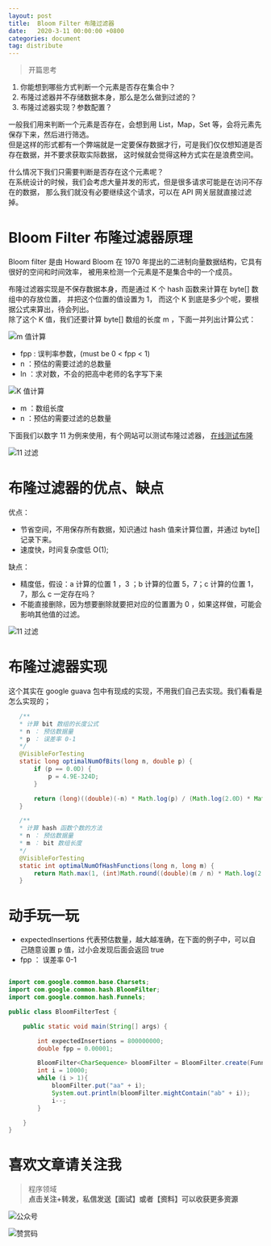 ```yaml
---
layout: post
title:  Bloom Filter 布隆过滤器
date:   2020-3-11 00:00:00 +0800
categories: document
tag: distribute
---
```


>开篇思考  
1. 你能想到哪些方式判断一个元素是否存在集合中？
2. 布隆过滤器并不存储数据本身，那么是怎么做到过滤的？
3. 布隆过滤器实现？参数配置？

一般我们用来判断一个元素是否存在，会想到用 List，Map，Set 等，会将元素先保存下来，然后进行筛选。  
但是这样的形式都有一个弊端就是一定要保存数据才行，可是我们仅仅想知道是否存在数据，并不要求获取实际数据，
这时候就会觉得这种方式实在是浪费空间。  

什么情况下我们只需要判断是否存在这个元素呢？  
在系统设计的时候，我们会考虑大量并发的形式，但是很多请求可能是在访问不存在的数据，
那么我们就没有必要继续这个请求，可以在 API 网关层就直接过滤掉。  

# Bloom Filter 布隆过滤器原理

Bloom filter 是由 Howard Bloom 在 1970 年提出的二进制向量数据结构，它具有很好的空间和时间效率，
被用来检测一个元素是不是集合中的一个成员。  

布隆过滤器实现是不保存数据本身，而是通过 K 个 hash 函数来计算在 byte[] 数组中的存放位置，
并把这个位置的值设置为 1， 而这个 K 到底是多少个呢，要根据公式来算出，待会列出。  
除了这个 K 值，我们还要计算 byte[] 数组的长度 m ，下面一并列出计算公式：

![m 值计算](https://torgor.github.io/styles/images/redis/bloom-filter-m-equation.png)  

* fpp : 误判率参数，(must be 0 < fpp < 1)
* n   ：预估的需要过滤的总数量
* ln  ：求对数，不会的把高中老师的名字写下来  

![K 值计算](https://torgor.github.io/styles/images/redis/bloom-filter-k-equation.png)  

* m ：数组长度
* n ：预估的需要过滤的总数量

 下面我们以数字 11 为例来使用，有个网站可以测试布隆过滤器，
 [在线测试布隆](https://www.jasondavies.com/bloomfilter/)
 
 ![11 过滤](https://torgor.github.io/styles/images/redis/bloom-filter-step-11.png)  
 
# 布隆过滤器的优点、缺点
优点：  
* 节省空间，不用保存所有数据，知识通过 hash 值来计算位置，并通过 byte[] 记录下来。
* 速度快，时间复杂度低 O(1);

缺点：  
* 精度低，假设：a 计算的位置 1 ，3 ；b 计算的位置 5，7；c 计算的位置 1，7，那么 c 一定存在吗？
* 不能直接删除，因为想要删除就要把对应的位置置为 0 ，如果这样做，可能会影响其他值的过滤。

 ![11 过滤](https://torgor.github.io/styles/images/redis/bloom-filter-conflict.png)  
 
 # 布隆过滤器实现
 
 这个其实在 google guava 包中有现成的实现，不用我们自己去实现。我们看看是怎么实现的；
 
 ```java
    /**
    * 计算 bit 数组的长度公式
    * n ： 预估数据量
    * p ： 误差率 0-1
    */
    @VisibleForTesting
    static long optimalNumOfBits(long n, double p) {
        if (p == 0.0D) {
            p = 4.9E-324D;
        }

        return (long)((double)(-n) * Math.log(p) / (Math.log(2.0D) * Math.log(2.0D)));
    }
```

 ```java
    /**
    * 计算 hash 函数个数的方法
    * n ： 预估数据量
    * m ： bit 数组长度
    */
    @VisibleForTesting
    static int optimalNumOfHashFunctions(long n, long m) {
        return Math.max(1, (int)Math.round((double)(m / n) * Math.log(2.0D)));
    }
```

# 动手玩一玩 
* expectedInsertions 代表预估数量，越大越准确，在下面的例子中，可以自己随意设置 p 值，过小会发现后面会返回 true
* fpp ： 误差率 0-1


```java

import com.google.common.base.Charsets;
import com.google.common.hash.BloomFilter;
import com.google.common.hash.Funnels;

public class BloomFilterTest {

    public static void main(String[] args) {

        int expectedInsertions = 800000000;
        double fpp = 0.00001;

        BloomFilter<CharSequence> bloomFilter = BloomFilter.create(Funnels.stringFunnel(Charsets.UTF_8), expectedInsertions, fpp);
        int i = 10000;
        while (i > 1){
            bloomFilter.put("aa" + i);
            System.out.println(bloomFilter.mightContain("ab" + i));
            i--;
        }

    }
}


```

# 喜欢文章请关注我  
  
> 程序领域  
**点击关注+转发，私信发送【面试】或者【资料】可以收获更多资源**

![公众号](https://torgor.github.io/styles/images/my-public-ma.png)

![赞赏码](https://torgor.github.io/styles/images/my-zanshang-ma.png)








